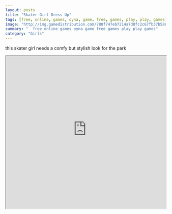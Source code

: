 ```yaml
---
layout: posts
title: "Skater Girl Dress Up"
tags: [free, online, games, oyna, game, free, games, play, play, games]
image: "http://img.gamedistribution.com/788f747eb7214a7d8fc2c67fb37b5865.jpg"
summary: "  free online games oyna game free games play play games"
category: "Girls"
---
```


this skater girl needs a comfy but stylish look for the park

<iframe width="100%" height="480px;" src="http://flash.gamedistribution.com?game=788f747eb7214a7d8fc2c67fb37b5865"></iframe>